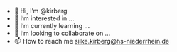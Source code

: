 - 👋 Hi, I’m @kirberg
- 👀 I’m interested in ...
- 🌱 I’m currently learning ...
- 💞️ I’m looking to collaborate on ...
- 📫 How to reach me silke.kirberg@hs-niederrhein.de

<!---
kirberg/kirberg is a ✨ special ✨ repository because its `README.md` (this file) appears on your GitHub profile.
You can click the Preview link to take a look at your changes.
--->
